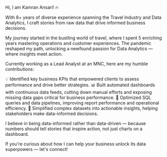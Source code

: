 Hi, I am Kamran Ansari! 🔥

With 8+ years of diverse experience spanning the Travel Industry and Data Analytics, I craft stories from raw data that drive informed business decisions.

My journey started in the bustling world of travel, where I spent 5 enriching years mastering operations and customer experiences. The pandemic reshaped my path, unlocking a newfound passion for Data Analytics — where insights meet action.

Currently working as a Lead Analyst at an MNC, here are my humble contributions:

💡 Identified key business KPIs that empowered clients to assess performance and drive better strategies.
📊 Built automated dashboards with continuous data feeds, cutting down manual efforts and exposing missing data gaps critical for business performance.
🚀 Optimized SQL queries and data pipelines, improving report performance and operational efficiency.
📌 Simplified complex datasets into actionable insights, helping stakeholders make data-informed decisions.

I believe in being data-informed rather than data-driven — because numbers should tell stories that inspire action, not just charts on a dashboard.

If you're curious about how I can help your business unlock its data superpowers — let's connect!

